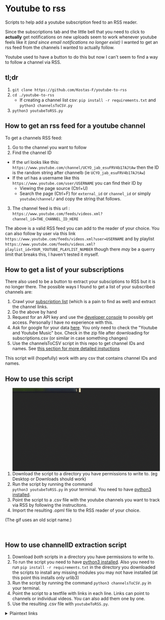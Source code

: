 # Youtube to rss

Scripts to help add a youtube subscription feed to an RSS reader.

Since the subscriptions tab and the little bell that you need to click to **actually** get notifications on new uploads seem to work whenever youtube feels like it *(and since email notifications no longer exist)* I wanted to get an rss feed from the channels I wanted to actually follow. 

Youtube used to have a button to do this but now I can't seem to find a way to follow a channel via RSS. 

## tl;dr 

1. `git clone https://github.com/Kostas-F/youtube-to-rss`
2. `cd ./youtube-to-rss`
    - If creating a channel list csv: `pip install -r requirements.txt` and `python3 channelsToCSV.py`
3. `python3 youtubeToRSS.py`

## How to get an rss feed for a youtube channel
To get a channels RSS feed:

1. Go to the channel you want to follow
2. Find the channel ID
  - If the url looks like this: `https://www.youtube.com/channel/UCYO_jab_esuFRV4b17AJtAw` then the ID is the random string after channelb (ie `UCYO_jab_esuFRV4b17AJtAw`)
  - If the url has a username like this `https://www.youtube.com/user/USERNAME` you can find their ID by
      * Viewing the page source (Ctrl+U)
      * Search the page (Ctrl+F) for `external_id` or `channel_id` or simply `youtube/channel/` and copy the string that follows.
3. The channel feed is this url : <br> `https://www.youtube.com/feeds/videos.xml?channel_id=THE_CHANNEL_ID_HERE`

The above is a valid RSS feed you can add to the reader of your choice. You can also follow by user via this link <br> `https://www.youtube.com/feeds/videos.xml?user=USERNAME` and by playlist <br> `https://www.youtube.com/feeds/videos.xml?playlist_id=YOUR_YOUTUBE_PLAYLIST_NUMBER` though there *may* be a querry limit that breaks this, I haven't tested it myself.

## How to get a list of your subscriptions
There also used to be a button to extract your subsciptions to RSS but it is no longer there. The possible ways I found to get a list of your subscribed channels are: 

1. Crawl your [subscription list](https://www.youtube.com/feed/channels) (which is a pain to find as well) and extract the channel links.
2. Do the above by hand
3. Request for an API key and use the [developer console](https://console.developers.google.com/) to possibly get access. Personally I have no experience with this.
4. Ask for google for your data [here](https://takeout.google.com/). You only need to check the "Youtube and Youtube Music" box. Check in the zip file after downloading for  subscriptions.csv (or similar in case something changes)
5. Use the channelsToCSV script in this repo to get channel IDs and names. See [this section for more detailed instuctions](#how-to-use-channelID-extraction-script)

This script will (hopefully) work with any csv that contains channel IDs and names.

## How to use this script
<img align="right" src="./scriptuse.gif" title="Best case scenario">
<p align="left">
  
1. Download the script to a directory you have permissions to write to. (eg Desktop or Downloads should work)
2. Run the script by running the command <br> `python3 youtubeToRSS.py` in your terminal. You need to have [python3 installed](https://realpython.com/installing-python/).
3. Point the script to a .csv file with the youtube channels you want to track via RSS by following the instrucitons.
4. Import the resulting .opml file to the RSS reader of your choice.

(The gif uses an old scipt name.)

</p>

<br>

## How to use channelID extraction script

1. Download _both_ scripts in a directory you have permissions to write to.
2. To run the script you need to have [python3 installed](https://realpython.com/installing-python/). Also you need to run `pip install -r requirements.txt` in the directory you downloaded the scripts to install any missing modules you may not have installed (at this point this installs only urlib3)
3. Run the script by running the command `python3 channelsToCSV.py` in your terminal.
4. Point the script to a textfile with links in each line. Links can point to channels or individual videos. You can also add them one by one.
5. Use the resulting .csv file with `youtubeToRSS.py`.

<details>
           <summary>Plaintext links</summary>
           <p>
subscription list         - https://www.youtube.com/feed/channels

google takeout            - https://takeout.google.com/

google developer console  - https://console.developers.google.com/

python installation guide - https://realpython.com/installing-python/
             </p>
         </details>

